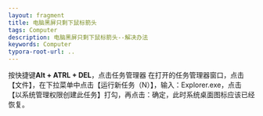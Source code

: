 ```yaml
---
layout: fragment
title: 电脑黑屏只剩下鼠标箭头
tags: Computer
description: 电脑黑屏只剩下鼠标箭头--解决办法
keywords: Computer
typora-root-url: ..
---
```


﻿按快捷键**Alt + ATRL + DEL**，点击任务管理器
在打开的任务管理器窗口，点击【文件】，在下拉菜单中点击【运行新任务（N）】，输入：Explorer.exe，点击【以系统管理权限创建此任务】打勾，再点击：确定，此时系统桌面图标应该已经恢复。